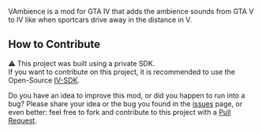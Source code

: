 VAmbience is a mod for GTA IV that adds the ambience sounds from GTA V to IV like when sportcars drive away in the distance in V.
  
## How to Contribute
⚠ This project was built using a private SDK.  
If you want to contribute on this project, it is recommended to use the Open-Source [IV-SDK](https://github.com/Zolika1351/iv-sdk).  
  
Do you have an idea to improve this mod, or did you happen to run into a bug? Please share your idea or the bug you found in the [issues](https://github.com/ClonkAndre/Enhanced-Weapon-Reloading-GTAIV/issues) page, or even better: feel free to fork and contribute to this project with a [Pull Request](https://github.com/ClonkAndre/Enhanced-Weapon-Reloading-GTAIV/pulls).
